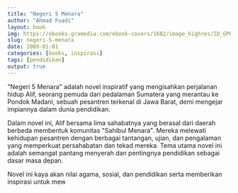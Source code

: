 ```yaml
---
title: "Negeri 5 Menara"
author: "Ahmad Fuadi"
layout: book
img: https://ebooks.gramedia.com/ebook-covers/1682/image_highres/ID_GPU2013MTH02NLM.jpg
slug: negeri-5-menara
date: 2009-01-01
categories: [books, inspirasi]
tags: [pendidikan]
output: true
---
```


"Negeri 5 Menara" adalah novel inspiratif yang mengisahkan perjalanan hidup Alif, seorang pemuda dari pedalaman Sumatera yang merantau ke Pondok Madani, sebuah pesantren terkenal di Jawa Barat, demi mengejar impiannya dalam dunia pendidikan. 

Dalam novel ini, Alif bersama lima sahabatnya yang berasal dari daerah berbeda membentuk komunitas "Sahibul Menara". Mereka melewati kehidupan pesantren dengan berbagai tantangan, ujian, dan pengalaman yang memperkuat persahabatan dan tekad mereka. Tema utama novel ini adalah semangat pantang menyerah dan pentingnya pendidikan sebagai dasar masa depan.

Novel ini kaya akan nilai agama, sosial, dan pendidikan serta memberikan inspirasi untuk mew
